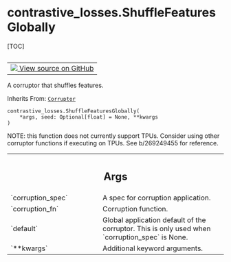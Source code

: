 <!-- lint-g3mark -->

# contrastive_losses.ShuffleFeaturesGlobally

[TOC]

<!-- Insert buttons and diff -->

<table class="tfo-notebook-buttons tfo-api nocontent" align="left">
<td>
  <a target="_blank" href="https://github.com/tensorflow/gnn/tree/master/tensorflow_gnn/models/contrastive_losses/layers.py#L168-L182">
    <img src="https://www.tensorflow.org/images/GitHub-Mark-32px.png" />
    View source on GitHub
  </a>
</td>
</table>

A corruptor that shuffles features.

Inherits From: [`Corruptor`](../contrastive_losses/Corruptor.md)

<pre class="devsite-click-to-copy prettyprint lang-py tfo-signature-link">
<code>contrastive_losses.ShuffleFeaturesGlobally(
    *args, seed: Optional[float] = None, **kwargs
)
</code></pre>

<!-- Placeholder for "Used in" -->

NOTE: this function does not currently support TPUs. Consider using other
corruptor functions if executing on TPUs. See b/269249455 for reference.

<!-- Tabular view -->

 <table class="responsive fixed orange">
<colgroup><col width="214px"><col></colgroup>
<tr><th colspan="2"><h2 class="add-link">Args</h2></th></tr>

<tr>
<td>
`corruption_spec`<a id="corruption_spec"></a>
</td>
<td>
A spec for corruption application.
</td>
</tr><tr>
<td>
`corruption_fn`<a id="corruption_fn"></a>
</td>
<td>
Corruption function.
</td>
</tr><tr>
<td>
`default`<a id="default"></a>
</td>
<td>
Global application default of the corruptor. This is only used
when `corruption_spec` is None.
</td>
</tr><tr>
<td>
`**kwargs`<a id="**kwargs"></a>
</td>
<td>
Additional keyword arguments.
</td>
</tr>
</table>
